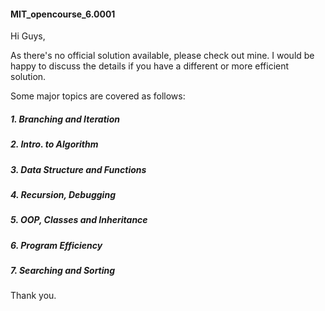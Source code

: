 #### MIT_opencourse_6.0001
Hi Guys,

As there's no official solution available, please check out mine. I would be happy to discuss the details if you have a different or more efficient solution. 

Some major topics are covered as follows:

##### 1. Branching and Iteration
##### 2. Intro. to Algorithm
##### 3. Data Structure and Functions
##### 4. Recursion, Debugging
##### 5. OOP, Classes and Inheritance
##### 6. Program Efficiency
##### 7. Searching and Sorting

Thank you. 
